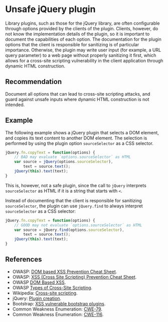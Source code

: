 # Unsafe jQuery plugin
Library plugins, such as those for the jQuery library, are often configurable through options provided by the clients of the plugin. Clients, however, do not know the implementation details of the plugin, so it is important to document the capabilities of each option. The documentation for the plugin options that the client is responsible for sanitizing is of particular importance. Otherwise, the plugin may write user input (for example, a URL query parameter) to a web page without properly sanitizing it first, which allows for a cross-site scripting vulnerability in the client application through dynamic HTML construction.


## Recommendation
Document all options that can lead to cross-site scripting attacks, and guard against unsafe inputs where dynamic HTML construction is not intended.


## Example
The following example shows a jQuery plugin that selects a DOM element, and copies its text content to another DOM element. The selection is performed by using the plugin option `sourceSelector` as a CSS selector.


```javascript
jQuery.fn.copyText = function(options) {
	// BAD may evaluate `options.sourceSelector` as HTML
	var source = jQuery(options.sourceSelector),
	    text = source.text();
	jQuery(this).text(text);
}

```
This is, however, not a safe plugin, since the call to `jQuery` interprets `sourceSelector` as HTML if it is a string that starts with `<`.

Instead of documenting that the client is responsible for sanitizing `sourceSelector`, the plugin can use `jQuery.find` to always interpret `sourceSelector` as a CSS selector:


```javascript
jQuery.fn.copyText = function(options) {
	// GOOD may not evaluate `options.sourceSelector` as HTML
	var source = jQuery.find(options.sourceSelector),
	    text = source.text();
	jQuery(this).text(text);
}

```

## References
* OWASP: [DOM based XSS Prevention Cheat Sheet](https://www.owasp.org/index.php/DOM_based_XSS_Prevention_Cheat_Sheet).
* OWASP: [XSS (Cross Site Scripting) Prevention Cheat Sheet](https://www.owasp.org/index.php/XSS_%28Cross_Site_Scripting%29_Prevention_Cheat_Sheet).
* OWASP [DOM Based XSS](https://www.owasp.org/index.php/DOM_Based_XSS).
* OWASP [Types of Cross-Site Scripting](https://www.owasp.org/index.php/Types_of_Cross-Site_Scripting).
* Wikipedia: [Cross-site scripting](http://en.wikipedia.org/wiki/Cross-site_scripting).
* jQuery: [Plugin creation](https://learn.jquery.com/plugins/basic-plugin-creation/).
* Bootstrap: [XSS vulnerable bootstrap plugins](https://github.com/twbs/bootstrap/pull/27047).
* Common Weakness Enumeration: [CWE-79](https://cwe.mitre.org/data/definitions/79.html).
* Common Weakness Enumeration: [CWE-116](https://cwe.mitre.org/data/definitions/116.html).
